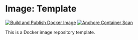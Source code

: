 # Image: Template

[![Build and Publish Docker Image](https://github.com/fr-platform/img-template/actions/workflows/docker-img.yml/badge.svg)](https://github.com/fr-platform/img-template/actions/workflows/docker-img.yml)
[![Anchore Container Scan](https://github.com/fr-platform/img-template/actions/workflows/anchore.yml/badge.svg)](https://github.com/fr-platform/img-template/actions/workflows/anchore.yml)

This is a Docker image repository template.

